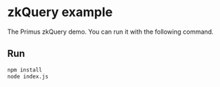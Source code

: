 # zkQuery example
The Primus zkQuery demo. You can run it with the following command.

## Run

```bash
npm install
node index.js
```


